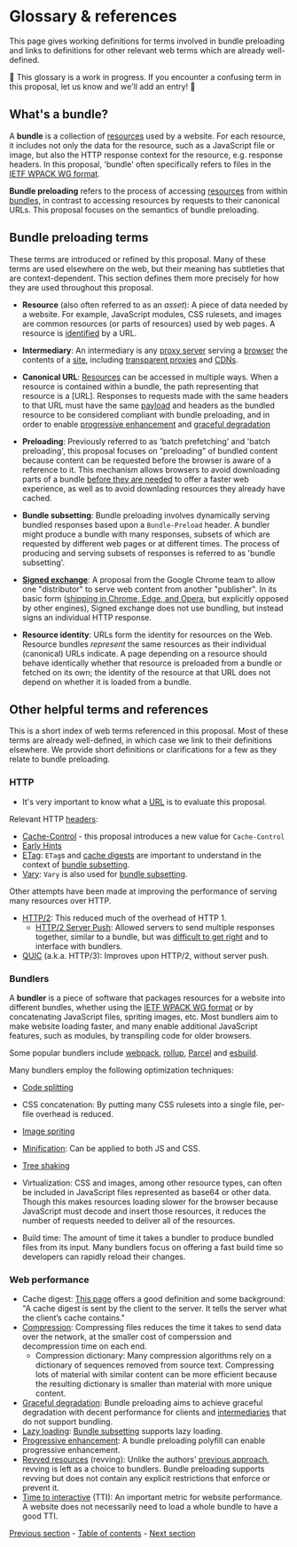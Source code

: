 # Glossary & references

This page gives working definitions for terms involved in bundle preloading and links to definitions for other relevant web terms which are already well-defined.

🚧 This glossary is a work in progress. If you encounter a confusing term in this proposal, let us know and we'll add an entry! 🚧

## What's a bundle?

A <a id="bundle"></a>**bundle** is a collection of [resources](#resource) used by a website. For each resource, it includes not only the data for the resource, such as a JavaScript file or image, but also the HTTP response context for the resource, e.g. response headers. In this proposal, 'bundle' often specifically refers to files in the [IETF WPACK WG format](https://datatracker.ietf.org/doc/draft-yasskin-wpack-bundled-exchanges/).

<a id="loading"></a>**Bundle preloading** refers to the process of accessing [resources](#resource) from within [bundles](#bundle), in contrast to accessing resources by requests to their canonical URLs. This proposal focuses on the semantics of bundle preloading.

## Bundle preloading terms

These terms are introduced or refined by this proposal. Many of these terms are used elsewhere on the web, but their meaning has subtleties that are context-dependent. This section defines them more precisely for how they are used throughout this proposal.

- <a id="resource"></a>**Resource** (also often referred to as an _asset_): A piece of data needed by a website. For example, JavaScript modules, CSS rulesets, and images are common resources (or parts of resources) used by web pages. A resource is [identified](https://developer.mozilla.org/en-US/docs/Web/HTTP/Basics_of_HTTP/Identifying_resources_on_the_Web) by a URL.

- <a id="intermediary"></a>**Intermediary**: An intermediary is any [proxy server](https://developer.mozilla.org/en-US/docs/Glossary/Proxy_server) serving a [browser](https://developer.mozilla.org/en-US/docs/Glossary/Browser) the contents of a [site](https://developer.mozilla.org/en-US/docs/Glossary/Site), including [transparent proxies](https://en.wikipedia.org/wiki/Proxy_server#Transparent_proxy) and [CDNs](https://developer.mozilla.org/en-US/docs/Glossary/CDN).

- <a id="canonical"></a>**Canonical URL**: [Resources](#resource) can be accessed in multiple ways. When a resource is contained within a bundle, the path representing that resource is a [URL]. Responses to requests made with the same headers to that URL must have the same [payload](https://developer.mozilla.org/en-US/docs/Glossary/Payload_body) and headers as the bundled resource to be considered compliant with bundle preloading, and in order to enable [progressive enhancement](#enhancement) and [graceful degradation](#degradation)

- <a id="prefetch"></a>**Preloading**: Previously referred to as 'batch prefetching' and 'batch preloading', this proposal focuses on "preloading" of bundled content because content can be requested before the browser is aware of a reference to it. This mechanism allows browsers to avoid downloading parts of a bundle [before they are needed](#lazyloading) to offer a faster web experience, as well as to avoid downlading resources they already have cached.

- <a id="subsetting"></a>**Bundle subsetting**: Bundle preloading involves dynamically serving bundled responses based upon a `Bundle-Preload` header. A bundler might produce a bundle with many responses, subsets of which are requested by different web pages or at different times. The process of producing and serving subsets of responses is referred to as 'bundle subsetting'.

- <a id="signedexchg"></a>[**Signed exchange**](https://wicg.github.io/webpackage/draft-yasskin-http-origin-signed-responses.html): A proposal from the Google Chrome team to allow one "distributor" to serve web content from another "publisher". In its basic form ([shipping in Chrome, Edge, and Opera](https://caniuse.com/sxg), but explicitly opposed by other engines), Signed exchange does not use bundling, but instead signs an individual HTTP response.

- <a id="rsrcidentity"></a>**Resource identity**: URLs form the identity for resources on the Web. Resource bundles *represent* the same resources as their individual (canonical) URLs indicate. A page depending on a resource should behave identically whether that resource is preloaded from a bundle or fetched on its own; the identity of the resource at that URL does not depend on whether it is loaded from a bundle.

## Other helpful terms and references

This is a short index of web terms referenced in this proposal. Most of these terms are already well-defined, in which case we link to their definitions elsewhere. We provide short definitions or clarifications for a few as they relate to bundle preloading.

### HTTP

- It's very important to know what a [URL](https://developer.mozilla.org/en-US/docs/Learn/Common_questions/What_is_a_URL) is to evaluate this proposal.

Relevant HTTP [headers](https://developer.mozilla.org/en-US/docs/Web/HTTP/Headers):
  - [Cache-Control](https://developer.mozilla.org/en-US/docs/Web/HTTP/Headers/Cache-Control) - this proposal introduces a new value for `Cache-Control`
  - [Early Hints](https://developer.mozilla.org/en-US/docs/Web/HTTP/Status/103)
  - [ETag](https://developer.mozilla.org/en-US/docs/Web/HTTP/Headers/ETag): `ETag`s and [cache digests](#digest) are important to understand in the context of [bundle subsetting](#subsetting).
  - [Vary](https://developer.mozilla.org/en-US/docs/Web/HTTP/Headers/Vary): `Vary` is also used for [bundle subsetting](#subsetting).

Other attempts have been made at improving the performance of serving many resources over HTTP.
- [HTTP/2](https://developer.mozilla.org/en-US/docs/Glossary/HTTP_2): This reduced much of the overhead of HTTP 1.
  - [HTTP/2 Server Push](https://en.wikipedia.org/wiki/HTTP/2_Server_Push): Allowed servers to send multiple responses together, similar to a bundle, but was [difficult to get right](https://jakearchibald.com/2017/h2-push-tougher-than-i-thought/) and to interface with bundlers.
- [QUIC](https://developer.mozilla.org/en-US/docs/Glossary/QUIC) (a.k.a. HTTP/3): Improves upon HTTP/2, without server push.

### Bundlers

A <a id="bundler"></a>**bundler** is a piece of software that packages resources for a website into different bundles, whether using the [IETF WPACK WG format](#bundle) or by concatenating JavaScript files, spriting images, etc. Most bundlers aim to make website loading faster, and many enable additional JavaScript features, such as modules, by transpiling code for older browsers.

Some popular bundlers include [webpack](https://webpack.js.org/), [rollup](https://rollupjs.org/guide/en/), [Parcel](https://parceljs.org/) and [esbuild](https://esbuild.github.io/).

Many bundlers employ the following optimization techniques:
  - <a id="codesplitting"></a>[Code splitting](https://developer.mozilla.org/en-US/docs/Glossary/Code_splitting)
  - CSS concatenation: By putting many CSS rulesets into a single file, per-file overhead is reduced.
  - [Image spriting](https://developer.mozilla.org/en-US/docs/Web/CSS/CSS_Images/Implementing_image_sprites_in_CSS)
  - [Minification](https://developer.mozilla.org/en-US/docs/Glossary/minification): Can be applied to both JS and CSS.
  - <a id="treeshaking"></a>[Tree shaking](https://developer.mozilla.org/en-US/docs/Glossary/Tree_shaking)
  - <a id="virtualization"></a>Virtualization: CSS and images, among other resource types, can often be included in JavaScript files represented as base64 or other data. Though this makes resources loading slower for the browser because JavaScript must decode and insert those resources, it reduces the number of requests needed to deliver all of the resources.

- Build time: The amount of time it takes a bundler to produce bundled files from its input. Many bundlers focus on offering a fast build time so developers can rapidly reload their changes.

### Web performance

- <a id="digest"></a>Cache digest: [This page](https://calendar.perfplanet.com/2016/cache-digests-http2-server-push/) offers a good definition and some background: "A cache digest is sent by the client to the server. It tells the server what the client’s cache contains."
- [Compression](https://developer.mozilla.org/en-US/docs/Web/HTTP/Compression#file_format_compression): Compressing files reduces the time it takes to send data over the network, at the smaller cost of comperssion and decompression time on each end.
  - Compression dictionary: Many compression algorithms rely on a dictionary of sequences removed from source text. Compressing lots of material with similar content can be more efficient because the resulting dictionary is smaller than material with more unique content.
- <a id="degradation"></a>[Graceful degradation](https://developer.mozilla.org/en-US/docs/Glossary/Graceful_degradation): Bundle preloading aims to achieve graceful degradation with decent performance for clients and [intermediaries](#intermediary) that do not support bundling.
- <a id="lazyloading"></a>[Lazy loading](https://developer.mozilla.org/en-US/docs/Glossary/Lazy_load): [Bundle subsetting](#subsetting) supports lazy loading.
- <a id="enhancement"></a>[Progressive enhancement](https://developer.mozilla.org/en-US/docs/Glossary/Progressive_Enhancement): A bundle preloading polyfill can enable progressive enhancement.
- <a id="revving"></a>[Revved resources](https://developer.mozilla.org/en-US/docs/Web/HTTP/Caching#revved_resources) (revving): Unlike the authors' [previous approach](https://github.com/littledan/resource-bundles), revving is left as a choice to bundlers. Bundle preloading supports revving but does not contain any explicit restrictions that enforce or prevent it.
- <a id="tti"></a>[Time to interactive](https://developer.mozilla.org/en-US/docs/Glossary/Time_to_interactive) (TTI): An important metric for website performance. A website does not necessarily need to load a whole bundle to have a good TTI.

[Previous section](./subresource-loading-evolution.md) - [Table of contents](./README.md#table-of-contents) - [Next section](./implementation.md)
